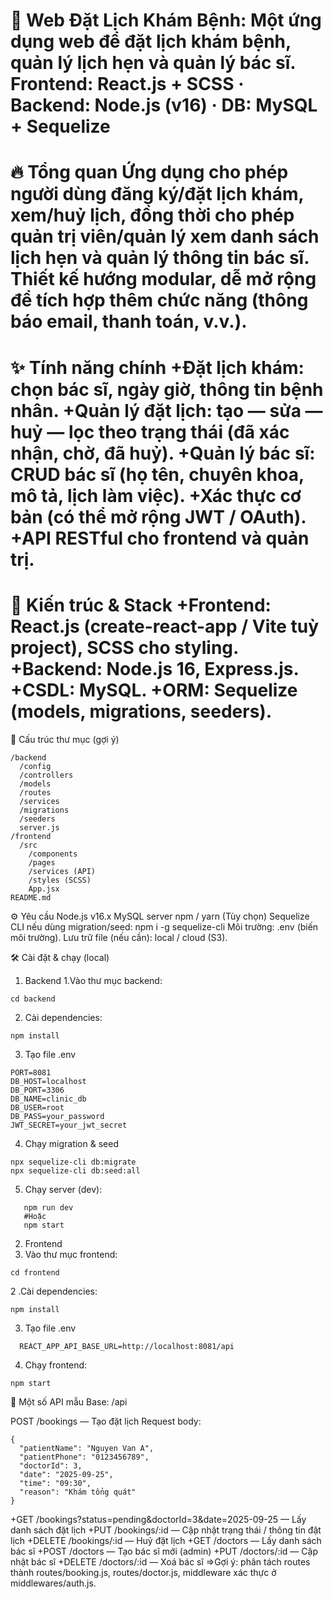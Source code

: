 📅 Web Đặt Lịch Khám Bệnh:
Một ứng dụng web để đặt lịch khám bệnh, quản lý lịch hẹn và quản lý bác sĩ.
Frontend: React.js + SCSS · Backend: Node.js (v16) · DB: MySQL + Sequelize
=

🔥 Tổng quan
Ứng dụng cho phép người dùng đăng ký/đặt lịch khám, xem/huỷ lịch, đồng thời cho phép quản trị viên/quản lý xem danh sách lịch hẹn và quản lý thông tin bác sĩ. Thiết kế hướng modular, dễ mở rộng để tích hợp thêm chức năng (thông báo email, thanh toán, v.v.).
=
✨ Tính năng chính
  +Đặt lịch khám: chọn bác sĩ, ngày giờ, thông tin bệnh nhân.
  +Quản lý đặt lịch: tạo — sửa — huỷ — lọc theo trạng thái (đã xác nhận, chờ, đã huỷ).
  +Quản lý bác sĩ: CRUD bác sĩ (họ tên, chuyên khoa, mô tả, lịch làm việc).
  +Xác thực cơ bản (có thể mở rộng JWT / OAuth).
  +API RESTful cho frontend và quản trị.
=
🧩 Kiến trúc & Stack
  +Frontend: React.js (create-react-app / Vite tuỳ project), SCSS cho styling.
  +Backend: Node.js 16, Express.js.
  +CSDL: MySQL.
  +ORM: Sequelize (models, migrations, seeders).
=

📁 Cấu trúc thư mục (gợi ý)
```
/backend
  /config
  /controllers
  /models
  /routes
  /services
  /migrations
  /seeders
  server.js
/frontend
  /src
    /components
    /pages
    /services (API)
    /styles (SCSS)
    App.jsx
README.md
```
⚙️ Yêu cầu
Node.js v16.x
MySQL server
npm / yarn
(Tùy chọn) Sequelize CLI nếu dùng migration/seed: npm i -g sequelize-cli
Môi trường: .env (biến môi trường).
Lưu trữ file (nếu cần): local / cloud (S3).  

🛠️ Cài đặt & chạy (local)

1. Backend
  1.Vào thư mục backend:
```
cd backend
```
  2. Cài dependencies:
```
npm install
```
  3. Tạo file .env
```
PORT=8081
DB_HOST=localhost
DB_PORT=3306
DB_NAME=clinic_db
DB_USER=root
DB_PASS=your_password
JWT_SECRET=your_jwt_secret
```
  4. Chạy migration & seed
  ```
npx sequelize-cli db:migrate
npx sequelize-cli db:seed:all
  ```
  5. Chạy server (dev):
```
   npm run dev
   #Hoặc
   npm start
```
2. Frontend
  1. Vào thư mục frontend:
```
cd frontend
```
  2 .Cài dependencies:
```
npm install
```
  3. Tạo file .env
```
  REACT_APP_API_BASE_URL=http://localhost:8081/api
```
 4. Chạy frontend:
```
npm start
```

📌 Một số API mẫu
Base: /api

POST /bookings — Tạo đặt lịch
Request body:
```
{
  "patientName": "Nguyen Van A",
  "patientPhone": "0123456789",
  "doctorId": 3,
  "date": "2025-09-25",
  "time": "09:30",
  "reason": "Khám tổng quát"
}
```
+GET /bookings?status=pending&doctorId=3&date=2025-09-25 — Lấy danh sách đặt lịch
+PUT /bookings/:id — Cập nhật trạng thái / thông tin đặt lịch
+DELETE /bookings/:id — Huỷ đặt lịch
+GET /doctors — Lấy danh sách bác sĩ
+POST /doctors — Tạo bác sĩ mới (admin)
+PUT /doctors/:id — Cập nhật bác sĩ
+DELETE /doctors/:id — Xoá bác sĩ
=>Gợi ý: phân tách routes thành routes/booking.js, routes/doctor.js, middleware xác thực ở middlewares/auth.js.


